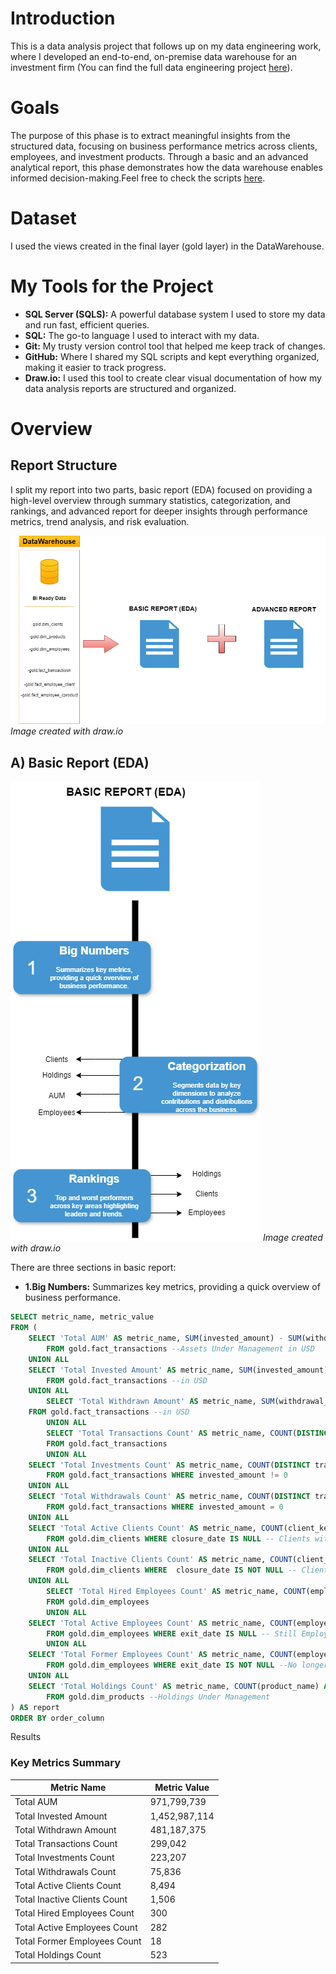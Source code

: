 # Introduction

This is a data analysis project that follows up on my data engineering work, where I developed an end-to-end, on-premise data warehouse for an investment firm (You can find the full data engineering project [here](https://github.com/theodorosmalezidis/DWH_project/tree/main)).

# Goals

The purpose of this phase is to extract meaningful insights from the structured data, focusing on business performance metrics across clients, employees, and investment products. Through a basic and an advanced analytical report, this phase demonstrates how the data warehouse enables informed decision-making.Feel free to check the scripts [here](https://github.com/theodorosmalezidis/Investment_Firm_Analytics/tree/main/Reports).

# Dataset

I used the views created in the final layer (gold layer) in the DataWarehouse.

# My Tools for the Project


- **SQL Server (SQLS):**  A powerful database system I used to store my data and run fast, efficient queries. 
- **SQL:**  The go-to language I used to interact with my data. 
- **Git:**  My trusty version control tool that helped me keep track of changes. 
- **GitHub:**  Where I shared my SQL scripts and kept everything organized, making it easier to track progress. 
- **Draw.io:**  I used this tool to create clear visual documentation of how my data analysis reports are structured and organized.

# Overview

## Report Structure

I split my report into two parts, basic report (EDA) focused on providing a high-level overview through summary statistics, categorization, and rankings, and advanced report for deeper insights through performance metrics, trend analysis, and risk evaluation.

![visual](visual_documentation/png/report_structure.png)
*Image created with draw.io*

## A) Basic Report (EDA)

![visual](visual_documentation/png/basic_report.png)
*Image created with draw.io*

There are three sections in basic report:

- **1.Big Numbers:** Summarizes key metrics, providing a quick overview of business performance.

```sql
SELECT metric_name, metric_value
FROM (
	SELECT 'Total AUM' AS metric_name, SUM(invested_amount) - SUM(withdrawal_amount) AS metric_value, 1 AS order_column
    	FROM gold.fact_transactions --Assets Under Management in USD
   	UNION ALL
	SELECT 'Total Invested Amount' AS metric_name, SUM(invested_amount) AS metric_value, 2 AS order_column
    	FROM gold.fact_transactions --in USD
   	UNION ALL
    	SELECT 'Total Withdrawn Amount' AS metric_name, SUM(withdrawal_amount) AS metric_value, 3 AS order_column
   	FROM gold.fact_transactions --in USD
    	UNION ALL
    	SELECT 'Total Transactions Count' AS metric_name, COUNT(DISTINCT transaction_id) AS metric_value, 4 AS order_column
    	FROM gold.fact_transactions
    	UNION ALL
	SELECT 'Total Investments Count' AS metric_name, COUNT(DISTINCT transaction_id) AS metric_value, 5 AS order_column
    	FROM gold.fact_transactions WHERE invested_amount != 0 
	UNION ALL
	SELECT 'Total Withdrawals Count' AS metric_name, COUNT(DISTINCT transaction_id) AS metric_value, 6 AS order_column
    	FROM gold.fact_transactions WHERE invested_amount = 0 
	UNION ALL
	SELECT 'Total Active Clients Count' AS metric_name, COUNT(client_key) AS metric_value, 10 AS order_column
    	FROM gold.dim_clients WHERE closure_date IS NULL -- Clients with Active Portfolios
	UNION ALL
	SELECT 'Total Inactive Clients Count' AS metric_name, COUNT(client_key) AS metric_value, 11 AS order_column
    	FROM gold.dim_clients WHERE  closure_date IS NOT NULL -- Clients with Inactive Portfolios
	UNION ALL
    	SELECT 'Total Hired Employees Count' AS metric_name, COUNT(employee_key) AS metric_value, 12 AS order_column
    	FROM gold.dim_employees
    	UNION ALL
	SELECT 'Total Active Employees Count' AS metric_name, COUNT(employee_key) AS metric_value, 13 AS order_column
    	FROM gold.dim_employees WHERE exit_date IS NULL -- Still Employed
    	UNION ALL
	SELECT 'Total Former Employees Count' AS metric_name, COUNT(employee_key) AS metric_value, 14 AS order_column
    	FROM gold.dim_employees WHERE exit_date IS NOT NULL --No longer Employed
   	UNION ALL
   	SELECT 'Total Holdings Count' AS metric_name, COUNT(product_name) AS metric_value, 15 AS order_column
    	FROM gold.dim_products --Holdings Under Management
) AS report
ORDER BY order_column
```

Results

### Key Metrics Summary

| Metric Name                     | Metric Value     |
|--------------------------------|------------------|
| Total AUM                      | 971,799,739      |
| Total Invested Amount          | 1,452,987,114    |
| Total Withdrawn Amount         | 481,187,375      |
| Total Transactions Count       | 299,042          |
| Total Investments Count        | 223,207          |
| Total Withdrawals Count        | 75,836           |
| Total Active Clients Count     | 8,494            |
| Total Inactive Clients Count   | 1,506            |
| Total Hired Employees Count    | 300              |
| Total Active Employees Count   | 282              |
| Total Former Employees Count   | 18               |
| Total Holdings Count           | 523              |

